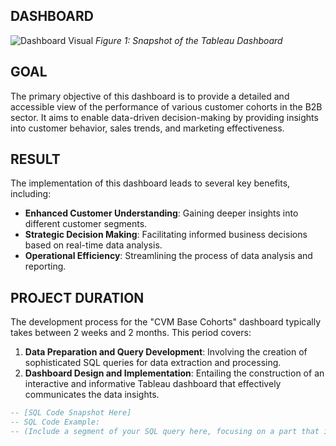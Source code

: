 ## DASHBOARD

![Dashboard Visual](link-to-dashboard-snapshot.jpg)
*Figure 1: Snapshot of the Tableau Dashboard*

<div>
  <h2>GOAL</h2>
  <p>The primary objective of this dashboard is to provide a detailed and accessible view of the performance of various customer cohorts in the B2B sector. It aims to enable data-driven decision-making by providing insights into customer behavior, sales trends, and marketing effectiveness.</p>
</div>

<div>
  <h2>RESULT</h2>
  <p>The implementation of this dashboard leads to several key benefits, including:</p>
  <ul>
    <li><strong>Enhanced Customer Understanding</strong>: Gaining deeper insights into different customer segments.</li>
    <li><strong>Strategic Decision Making</strong>: Facilitating informed business decisions based on real-time data analysis.</li>
    <li><strong>Operational Efficiency</strong>: Streamlining the process of data analysis and reporting.</li>
  </ul>
</div>

<div>
  <h2>PROJECT DURATION</h2>
  <p>The development process for the "CVM Base Cohorts" dashboard typically takes between 2 weeks and 2 months. This period covers:</p>
  <ol>
    <li><strong>Data Preparation and Query Development</strong>: Involving the creation of sophisticated SQL queries for data extraction and processing.</li>
    <li><strong>Dashboard Design and Implementation</strong>: Entailing the construction of an interactive and informative Tableau dashboard that effectively communicates the data insights.</li>
  </ol>
</div>

```sql
-- [SQL Code Snapshot Here]
-- SQL Code Example: 
-- (Include a segment of your SQL query here, focusing on a part that illustrates the complexity and depth of your data manipulation skills. A good section to display might be the CTEs or the final data aggregation part of your query.)

